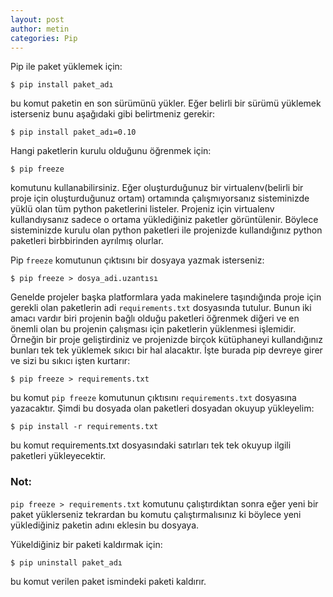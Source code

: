 ```yaml
---
layout: post
author: metin
categories: Pip
---
```


Pip ile paket yüklemek için:

    $ pip install paket_adı

bu komut paketin en son sürümünü yükler. Eğer belirli bir sürümü yüklemek isterseniz bunu aşağıdaki gibi belirtmeniz gerekir:

    $ pip install paket_adı=0.10

Hangi paketlerin kurulu olduğunu öğrenmek için:

    $ pip freeze

komutunu kullanabilirsiniz. Eğer oluşturduğunuz bir virtualenv(belirli bir proje için oluşturduğunuz ortam) ortamında çalışmıyorsanız sisteminizde yüklü olan tüm python paketlerini listeler.
Projeniz için virtualenv kullandıysanız sadece o ortama yüklediğiniz paketler görüntülenir. Böylece sisteminizde kurulu olan python paketleri ile projenizde kullandığınız python paketleri birbbirinden ayrılmış olurlar.

Pip `freeze` komutunun çıktısını bir dosyaya yazmak isterseniz:

    $ pip freeze > dosya_adi.uzantısı

Genelde projeler başka platformlara yada makinelere taşındığında proje için gerekli olan paketlerin adi `requirements.txt` dosyasında tutulur. Bunun iki amacı vardır biri projenin bağlı olduğu paketleri öğrenmek diğeri ve en önemli olan bu projenin çalışması için paketlerin yüklenmesi işlemidir.
Örneğin bir proje geliştirdiniz ve projenizde birçok kütüphaneyi kullandığınız bunları tek tek yüklemek sıkıcı bir hal alacaktır. İşte burada pip devreye girer ve sizi bu sıkıcı işten kurtarır:

    $ pip freeze > requirements.txt

bu komut `pip freeze` komutunun çıktısını `requirements.txt` dosyasına yazacaktır.
Şimdi bu dosyada olan paketleri dosyadan okuyup yükleyelim:

    $ pip install -r requirements.txt

bu komut requirements.txt dosyasındaki satırları tek tek okuyup ilgili paketleri yükleyecektir.

### Not:

`pip freeze > requirements.txt` komutunu çalıştırdıktan sonra eğer yeni bir paket yüklerseniz tekrardan bu komutu çalıştırmalısınız ki böylece yeni yüklediğiniz paketin adını eklesin bu dosyaya.

Yükeldiğiniz bir paketi kaldırmak için:

    $ pip uninstall paket_adı

bu komut verilen paket ismindeki paketi kaldırır.
